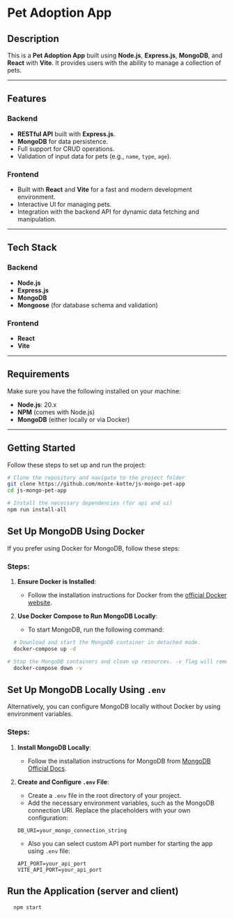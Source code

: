 # Pet Adoption App

## Description

This is a **Pet Adoption App** built using **Node.js**, **Express.js**, **MongoDB**, and **React** with **Vite**. It provides users with the ability to manage a collection of pets.

---

## Features

### Backend
- **RESTful API** built with **Express.js**.
- **MongoDB** for data persistence.
- Full support for CRUD operations.
- Validation of input data for pets (e.g., `name`, `type`, `age`).

### Frontend
- Built with **React** and **Vite** for a fast and modern development environment.
- Interactive UI for managing pets.
- Integration with the backend API for dynamic data fetching and manipulation.

---

## Tech Stack

### Backend
- **Node.js**
- **Express.js**
- **MongoDB**
- **Mongoose** (for database schema and validation)

### Frontend
- **React**
- **Vite**

---

## Requirements

Make sure you have the following installed on your machine:

- **Node.js**: 20.x
- **NPM** (comes with Node.js)
- **MongoDB** (either locally or via Docker)

---

## Getting Started

Follow these steps to set up and run the project:

```bash
# Clone the repository and navigate to the project folder
git clone https://github.com/monte-kotte/js-mongo-pet-app
cd js-mongo-pet-app

# Install the necessary dependencies (for api and ui)
npm run install-all
```

## Set Up MongoDB Using Docker

If you prefer using Docker for MongoDB, follow these steps:

### Steps:

1. **Ensure Docker is Installed**:
   - Follow the installation instructions for Docker from the [official Docker website](https://www.docker.com/get-started/).

2. **Use Docker Compose to Run MongoDB Locally**:
   - To start MongoDB, run the following command:

```bash
  # Download and start the MongoDB container in detached mode.
  docker-compose up -d

# Stop the MongoDB containers and clean up resources. -v flag will remove volumes associated with the containers.
  docker-compose down -v
```

## Set Up MongoDB Locally Using `.env`

Alternatively, you can configure MongoDB locally without Docker by using environment variables.

### Steps:

1. **Install MongoDB Locally**:
   - Follow the installation instructions for MongoDB from [MongoDB Official Docs](https://www.mongodb.com/docs/manual/installation/).

2. **Create and Configure `.env` File**:
   - Create a `.env` file in the root directory of your project.
   - Add the necessary environment variables, such as the MongoDB connection URI. Replace the placeholders with your own configuration:

   ```env
   DB_URI=your_mongo_connection_string
   ```
   - Also you can select custom API port number for starting the app using `.env` file:
   ```env
   API_PORT=your_api_port
   VITE_API_PORT=your_api_port
   ```

## Run the Application (server and client)

```bash
  npm start
```
